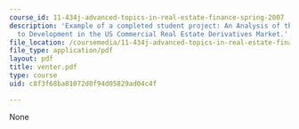 ```yaml
---
course_id: 11-434j-advanced-topics-in-real-estate-finance-spring-2007
description: 'Example of a completed student project: An Analysis of the Barriers
  to Development in the US Commercial Real Estate Derivatives Market.'
file_location: /coursemedia/11-434j-advanced-topics-in-real-estate-finance-spring-2007/c8f3f68ba81072d0f94d05829ad04c4f_venter.pdf
file_type: application/pdf
layout: pdf
title: venter.pdf
type: course
uid: c8f3f68ba81072d0f94d05829ad04c4f

---
```

None